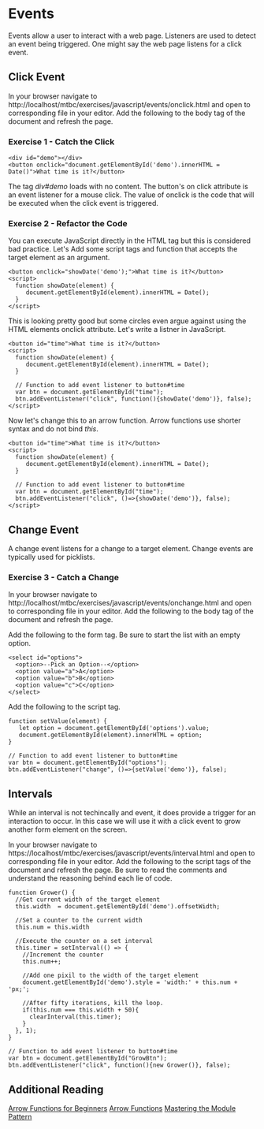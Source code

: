 # Events

Events allow a user to interact with a web page. Listeners are used to detect an event being triggered. One might say the web page listens for a click event.


## Click Event

In your browser navigate to http://localhost/mtbc/exercises/javascript/events/onclick.html and open to corresponding file in your editor. Add the following to the body tag of the document and refresh the page.

### Exercise 1 - Catch the Click
````
<div id="demo"></div>
<button onclick="document.getElementById('demo').innerHTML = Date()">What time is it?</button>
````

The tag _div#demo_ loads with no content. The button's on click attribute is an event listener for a mouse click. The value of onclick is the code that will be executed when the click event is triggered.

### Exercise 2 - Refactor the Code

You can execute JavaScript directly in the HTML tag but this is considered bad practice. Let's Add some script tags and function that accepts the target element as an argument.

````
<button onclick="showDate('demo');">What time is it?</button>
<script>
  function showDate(element) {
     document.getElementById(element).innerHTML = Date();
  }
</script>
````

This is looking pretty good but some circles even argue against using the HTML elements onclick attribute. Let's write a listner in JavaScript.

````
<button id="time">What time is it?</button>
<script>
  function showDate(element) {
     document.getElementById(element).innerHTML = Date();
  }

  // Function to add event listener to button#time
  var btn = document.getElementById("time");
  btn.addEventListener("click", function(){showDate('demo')}, false);
</script>
````

Now let's change this to an arrow function. Arrow functions use shorter syntax and do not bind *this*.

````
<button id="time">What time is it?</button>
<script>
  function showDate(element) {
     document.getElementById(element).innerHTML = Date();
  }

  // Function to add event listener to button#time
  var btn = document.getElementById("time");
  btn.addEventListener("click", ()=>{showDate('demo')}, false);
</script>
````

## Change Event

A change event listens for a change to a target element. Change events are typically used for picklists.

### Exercise 3 - Catch a Change

In your browser navigate to http://localhost/mtbc/exercises/javascript/events/onchange.html and open to corresponding file in your editor. Add the following to the body tag of the document and refresh the page.

Add the following to the form tag. Be sure to start the list with an empty option.
````
<select id="options">
  <option>--Pick an Option--</option>
  <option value="a">A</option>
  <option value="b">B</option>
  <option value="c">C</option>
</select>
````

Add the following to the script tag.
````
function setValue(element) {
   let option = document.getElementById('options').value;
   document.getElementById(element).innerHTML = option;
}

// Function to add event listener to button#time
var btn = document.getElementById("options");
btn.addEventListener("change", ()=>{setValue('demo')}, false);
````
## Intervals

While an interval is not techincally and event, it does provide a trigger for an interaction to occur. In this case we will use it with a click event to grow another form element on the screen.

In your browser navigate to https://localhost/mtbc/exercises/javascript/events/interval.html and open to corresponding file in your editor. Add the following to the script tags of the document and refresh the page. Be sure to read the comments and understand the reasoning behind each lie of code.
````
function Grower() {
  //Get current width of the target element
  this.width  = document.getElementById('demo').offsetWidth;

  //Set a counter to the current width
  this.num = this.width

  //Execute the counter on a set interval
  this.timer = setInterval(() => {
    //Increment the counter
    this.num++;

    //Add one pixil to the width of the target element
    document.getElementById('demo').style = 'width:' + this.num + 'px;';

    //After fifty iterations, kill the loop.
    if(this.num === this.width + 50){
      clearInterval(this.timer);
    }
  }, 1);
}

// Function to add event listener to button#time
var btn = document.getElementById("GrowBtn");
btn.addEventListener("click", function(){new Grower()}, false);
````

## Additional Reading
[Arrow Functions for Beginners](https://codeburst.io/javascript-arrow-functions-for-beginners-926947fc0cdc)
[Arrow Functions](https://developer.mozilla.org/en-US/docs/Web/JavaScript/Reference/Functions/Arrow_functions)
[Mastering the Module Pattern](https://toddmotto.com/mastering-the-module-pattern/)
